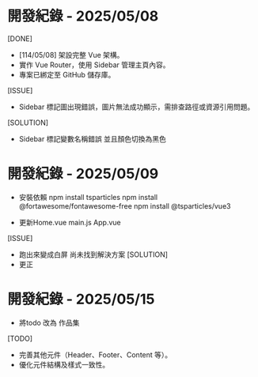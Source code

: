 # 開發紀錄 - 2025/05/08
[DONE]
- [114/05/08] 架設完整 Vue 架構。
- 實作 Vue Router，使用 Sidebar 管理主頁內容。
- 專案已綁定至 GitHub 儲存庫。

[ISSUE]
- Sidebar 標記圖出現錯誤，圖片無法成功顯示，需排查路徑或資源引用問題。

[SOLUTION]
- Sidebar 標記變數名稱錯誤 並且顏色切換為黑色

# 開發紀錄 - 2025/05/09

- 安裝依賴
npm install tsparticles
npm install @fortawesome/fontawesome-free
npm install @tsparticles/vue3

- 更新Home.vue main.js App.vue

[ISSUE]
- 跑出來變成白屏 尚未找到解決方案
[SOLUTION]
- 更正 <vue-particles id="tsparticles" :options="particlesOptions" />

# 開發紀錄 - 2025/05/15
- 將todo 改為 作品集

[TODO]
- 完善其他元件（Header、Footer、Content 等）。
- 優化元件結構及樣式一致性。